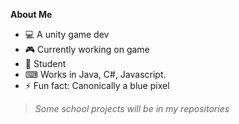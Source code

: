 **About Me**
- 💻 A unity game dev
- 🎮 Currently working on game
- 🏫 Student
- ⌨ Works in Java, C#, Javascript.
- ⚡ Fun fact: Canonically a blue pixel

>*Some school projects will be in my repositories*
